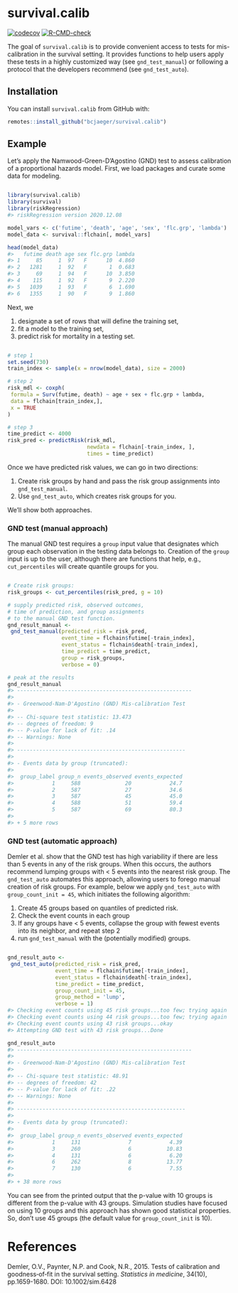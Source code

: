 
<!-- README.md is generated from README.Rmd. Please edit that file -->

# survival.calib

<!-- badges: start -->

[![codecov](https://codecov.io/gh/bcjaeger/survival.calib/branch/master/graph/badge.svg?token=V522BP9QGS)](https://codecov.io/gh/bcjaeger/survival.calib)
[![R-CMD-check](https://github.com/bcjaeger/survival.calib/workflows/R-CMD-check/badge.svg)](https://github.com/bcjaeger/survival.calib/actions)
<!-- badges: end -->

The goal of `survival.calib` is to provide convenient access to tests
for mis-calibration in the survival setting. It provides functions to
help users apply these tests in a highly customized way (see
`gnd_test_manual`) or following a protocol that the developers recommend
(see `gnd_test_auto`).

## Installation

<!-- You can install the released version of survival.calib from [CRAN](https://CRAN.R-project.org) with: -->

<!-- ``` r -->

<!-- install.packages("survival.calib") -->

<!-- ``` -->

You can install `survival.calib` from GitHub with:

``` r
remotes::install_github("bcjaeger/survival.calib")
```

## Example

Let’s apply the Namwood-Green-D’Agostino (GND) test to assess
calibration of a proportional hazards model. First, we load packages and
curate some data for modeling.

``` r

library(survival.calib)
library(survival)
library(riskRegression)
#> riskRegression version 2020.12.08

model_vars <- c('futime', 'death', 'age', 'sex', 'flc.grp', 'lambda')
model_data <- survival::flchain[, model_vars]

head(model_data)
#>   futime death age sex flc.grp lambda
#> 1     85     1  97   F      10  4.860
#> 2   1281     1  92   F       1  0.683
#> 3     69     1  94   F      10  3.850
#> 4    115     1  92   F       9  2.220
#> 5   1039     1  93   F       6  1.690
#> 6   1355     1  90   F       9  1.860
```

Next, we

1.  designate a set of rows that will define the training set,
2.  fit a model to the training set,
3.  predict risk for mortality in a testing set.

<!-- end list -->

``` r

# step 1
set.seed(730)
train_index <- sample(x = nrow(model_data), size = 2000)

# step 2
risk_mdl <- coxph(
 formula = Surv(futime, death) ~ age + sex + flc.grp + lambda,
 data = flchain[train_index,],
 x = TRUE
)

# step 3
time_predict <- 4000
risk_pred <- predictRisk(risk_mdl,
                         newdata = flchain[-train_index, ],
                         times = time_predict)
```

Once we have predicted risk values, we can go in two directions:

1.  Create risk groups by hand and pass the risk group assignments into
    `gnd_test_manual`.
2.  Use `gnd_test_auto`, which creates risk groups for you.

We’ll show both approaches.

### GND test (manual approach)

The manual GND test requires a `group` input value that designates which
group each observation in the testing data belongs to. Creation of the
`group` input is up to the user, although there are functions that help,
e.g., `cut_percentiles` will create quantile groups for you.

``` r

# Create risk groups:
risk_groups <- cut_percentiles(risk_pred, g = 10)

# supply predicted risk, observed outcomes, 
# time of prediction, and group assignments
# to the manual GND test function.
gnd_result_manual <- 
 gnd_test_manual(predicted_risk = risk_pred,
                 event_time = flchain$futime[-train_index],
                 event_status = flchain$death[-train_index],
                 time_predict = time_predict,
                 group = risk_groups,
                 verbose = 0)

# peak at the results
gnd_result_manual
#> -------------------------------------------------------
#> 
#> - Greenwood-Nam-D'Agostino (GND) Mis-calibration Test
#> 
#> -- Chi-square test statistic: 13.473
#> -- degrees of freedom: 9
#> -- P-value for lack of fit: .14
#> -- Warnings: None
#> 
#> -----------------------------------------------------
#>  
#> - Events data by group (truncated):
#> 
#>  group_label group_n events_observed events_expected
#>            1     588              20            24.7
#>            2     587              27            34.6
#>            3     587              45            45.0
#>            4     588              51            59.4
#>            5     587              69            80.3
#> 
#> + 5 more rows
```

### GND test (automatic approach)

Demler et al. show that the GND test has high variability if there are
less than 5 events in any of the risk groups. When this occurs, the
authors recommend lumping groups with \< 5 events into the nearest risk
group. The `gnd_test_auto` automates this approach, allowing users to
forego manual creation of risk groups. For example, below we apply
`gnd_test_auto` with `group_count_init = 45`, which initiates the
following algorithm:

1.  Create 45 groups based on quantiles of predicted risk.
2.  Check the event counts in each group
3.  If any groups have \< 5 events, collapse the group with fewest
    events into its neighbor, and repeat step 2
4.  run `gnd_test_manual` with the (potentially modified) groups.

<!-- end list -->

``` r

gnd_result_auto <- 
 gnd_test_auto(predicted_risk = risk_pred,
               event_time = flchain$futime[-train_index],
               event_status = flchain$death[-train_index],
               time_predict = time_predict,
               group_count_init = 45,
               group_method = 'lump',
               verbose = 1)
#> Checking event counts using 45 risk groups...too few; trying again
#> Checking event counts using 44 risk groups...too few; trying again
#> Checking event counts using 43 risk groups...okay
#> Attempting GND test with 43 risk groups...Done

gnd_result_auto
#> -------------------------------------------------------
#> 
#> - Greenwood-Nam-D'Agostino (GND) Mis-calibration Test
#> 
#> -- Chi-square test statistic: 48.91
#> -- degrees of freedom: 42
#> -- P-value for lack of fit: .22
#> -- Warnings: None
#> 
#> -----------------------------------------------------
#>  
#> - Events data by group (truncated):
#> 
#>  group_label group_n events_observed events_expected
#>            1     131               7            4.39
#>            3     260               6           10.83
#>            4     131               6            6.20
#>            6     262               8           13.77
#>            7     130               6            7.55
#> 
#> + 38 more rows
```

You can see from the printed output that the p-value with 10 groups is
different from the p-value with 43 groups. Simulation studies have
focused on using 10 groups and this approach has shown good statistical
properties. So, don’t use 45 groups (the default value for
`group_count_init` is 10).

# References

Demler, O.V., Paynter, N.P. and Cook, N.R., 2015. Tests of calibration
and goodness‐of‐fit in the survival setting. *Statistics in medicine*,
34(10), pp.1659-1680. DOI: 10.1002/sim.6428
